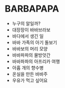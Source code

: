 # BARBAPAPA
* 누구의 알일까?
* 대장장이 바바브라보
* 바다에서 생긴 일
* 바바 가족의 아기 돌보기
* 바바보의 머리 모양
* 바바파파의 물방앗간
* 바바파파의 아프리카 여행
* 아홉 개의 향수병
* 온실을 만든 바바주
* 우유가 먹고 싶어요

